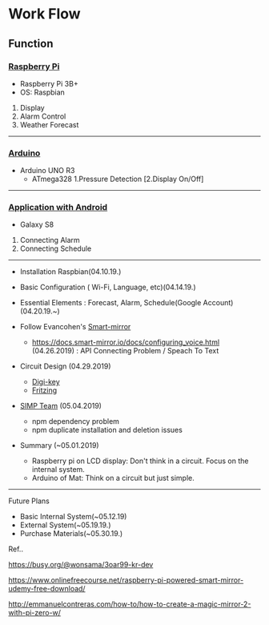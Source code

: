 # Work Flow

## Function

### [Raspberry Pi]()
* Raspberry Pi 3B+
* OS: Raspbian

1. Display
2. Alarm Control
3. Weather Forecast
----
### [Arduino](https://github.com/jeongyoonlee2015/icaps-icaps-d.camp/blob/master/Plan/ArduinoStart.md)
* Arduino UNO R3
    * ATmega328
1.Pressure Detection
[2.Display On/Off]

----
### [Application with Android]()
* Galaxy S8

1. Connecting Alarm
2. Connecting Schedule


----
* Installation Raspbian(04.10.19.)
* Basic Configuration ( Wi-Fi, Language, etc)(04.14.19.)
* Essential Elements : Forecast, Alarm, Schedule(Google Account)(04.20.19.~)
* Follow Evancohen's [Smart-mirror](https://docs.smart-mirror.io/#)
    * https://docs.smart-mirror.io/docs/configuring_voice.html (04.26.2019) : API Connecting Problem / Speach To Text

* Circuit Design (04.29.2019)
    * [Digi-key](https://www.digikey.kr/ko/resources/conversion-calculators/conversion-calculator-resistor-color-code-5-band)
    * [Fritzing](http://fritzing.org/download/)
* [SIMP Team](https://www.youtube.com/watch?v=O3l46ogmgLY) (05.04.2019)
    * npm dependency problem
    * npm duplicate installation and deletion issues

* Summary (~05.01.2019)
    * Raspberry pi on LCD display: Don't think in a circuit. Focus on the internal system.
    * Arduino of Mat: Think on a circuit but just simple.
    
    
------
Future Plans 
* Basic Internal System(~05.12.19)
* External System(~05.19.19.)
* Purchase Materials(~05.30.19.)


Ref..

https://busy.org/@wonsama/3oar99-kr-dev

https://www.onlinefreecourse.net/raspberry-pi-powered-smart-mirror-udemy-free-download/

http://emmanuelcontreras.com/how-to/how-to-create-a-magic-mirror-2-with-pi-zero-w/
